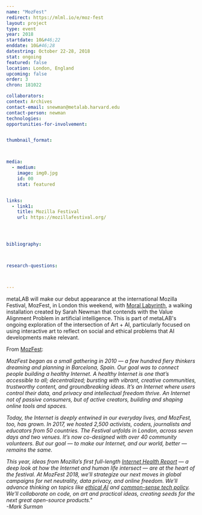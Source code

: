 ```yaml
---
name: "MozFest"
redirect: https://mlml.io/e/moz-fest
layout: project
type: event
year: 2018
startdate: 10&#46;22
enddate: 10&#46;28
datestring: October 22-28, 2018
stat: ongoing
featured: false
location: London, England
upcoming: false
order: 3
chron: 181022

collaborators:
context: Archives
contact-email: snewman@metalab.harvard.edu
contact-person: newman
technologies: 
opportunities-for-involvement:


thumbnail_format:



media:
  - medium:
    image: img0.jpg
    id: 00
    stat: featured


links:
  - link1: 
    title: Mozilla Festival
    url: https://mozillafestival.org/




bibliography:



research-questions:



---
```

metaLAB will make our debut appearance at the international Mozilla Festival, MozFest, in London this weekend, with [Moral Labyrinth](../morallabyrinth), a walking installation created by Sarah Newman that contends with the Value Alignment Problem in artificial intelligence. This is part of metaLAB's ongoing exploration of the intersection of Art + AI, particularly focused on using interactive art to reflect on social and ethical problems that AI developments make relevant.

From [MozFest](https://mozillafestival.org/about):<br />

*MozFest began as a small gathering in 2010 — a few hundred fiery thinkers dreaming and planning in Barcelona, Spain. Our goal was to connect people building a healthy Internet.
A healthy Internet is one that’s accessible to all; decentralized; bursting with vibrant, creative communities, trustworthy content, and groundbreaking ideas. It’s an Internet where users control their data, and privacy and intellectual freedom thrive. An Internet not of passive consumers, but of active creators, building and shaping online tools and spaces.*

*Today, the Internet is deeply entwined in our everyday lives, and MozFest, too, has grown. In 2017, we hosted 2,500 activists, coders, journalists and educators from 50 countries. The Festival unfolds in London, across seven days and two venues. It’s now co-designed with over 40 community volunteers. But our goal — to make our Internet, and our world, better — remains the same.*

*This year, ideas from Mozilla’s first full-length [Internet Health Report](https://internethealthreport.org/2018/) — a deep look at how the Internet and human life intersect — are at the heart of the festival. At MozFest 2018, we’ll strategize our next moves in global campaigns for net neutrality, data privacy, and online freedom. We’ll advance thinking on topics like [ethical AI](https://internethealthreport.org/2018/intelligent-machines-arent-always-right/) and [common-sense tech policy](https://internethealthreport.org/2018/germanys-hate-speech-law-makes-global-waves/). We’ll collaborate on code, on art and practical ideas, creating seeds for the next great open-source products."* <br />
*-Mark Surman*